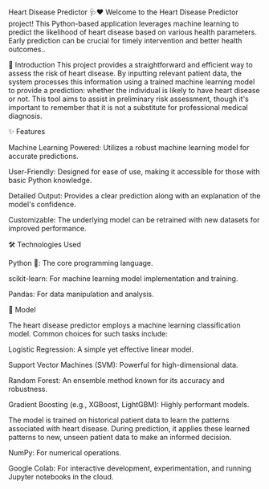 Heart Disease Predictor 🩺❤️
Welcome to the Heart Disease Predictor project! This Python-based application leverages machine learning to predict the likelihood of heart disease based on various health parameters. Early prediction can be crucial for timely intervention and better health outcomes..

🌟 Introduction This project provides a straightforward and efficient way to assess the risk of heart disease. By inputting relevant patient data, the system processes this information using a trained machine learning model to provide a prediction: whether the individual is likely to have heart disease or not. This tool aims to assist in preliminary risk assessment, though it's important to remember that it is not a substitute for professional medical diagnosis.

✨ Features

Machine Learning Powered: Utilizes a robust machine learning model for accurate predictions.

User-Friendly: Designed for ease of use, making it accessible for those with basic Python knowledge.

Detailed Output: Provides a clear prediction along with an explanation of the model's confidence.

Customizable: The underlying model can be retrained with new datasets for improved performance.

🛠️ Technologies Used

Python 🐍: The core programming language.

scikit-learn: For machine learning model implementation and training.

Pandas: For data manipulation and analysis.

🤖 Model

The heart disease predictor employs a machine learning classification model. Common choices for such tasks include:

Logistic Regression: A simple yet effective linear model.

Support Vector Machines (SVM): Powerful for high-dimensional data.

Random Forest: An ensemble method known for its accuracy and robustness.

Gradient Boosting (e.g., XGBoost, LightGBM): Highly performant models.

The model is trained on historical patient data to learn the patterns associated with heart disease. During prediction, it applies these learned patterns to new, unseen patient data to make an informed decision.

NumPy: For numerical operations.

Google Colab: For interactive development, experimentation, and running Jupyter notebooks in the cloud.
